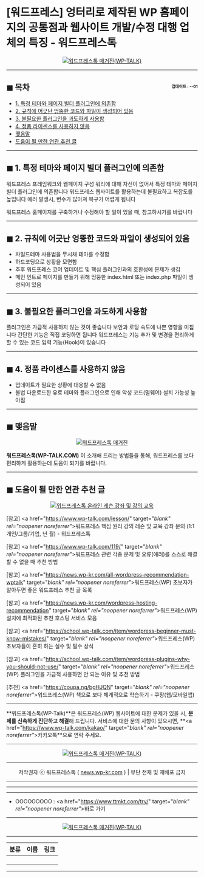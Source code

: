 # [워드프레스] 엉터리로 제작된 WP 홈페이지의 공통점과 웹사이트 개발/수정 대행 업체의 특징 - 워드프레스톡

<center><a href="https://www.wp-talk.com/kakao/" target="_blank" rel="noopener noreferrer"_><img src="https://hellotblog.files.wordpress.com/2019/05/wptalk-post-bad-wp-website-300x300.png" style="max-width:100%;" alt="워드프레스톡 매거진(WP-TALK)"></a></center>

<!-- <a name="index"></a> -->
***
## ◼︎ 목차 <span style="font-size:0.5em; float:right; padding:0.5em 0 0;">업데이트 : <span class="post-year"></span>-<span class="post-month-digits"></span>-01</span>

- [1. 특정 테마와 페이지 빌더 플러그인에 의존함](#index-01)
- [2. 규칙에 어긋난 엉뚱한 코드와 파일이 생성되어 있음](#index-02)
- [3. 불필요한 플러그인을 과도하게 사용함](#index-03)
- [4. 정품 라이센스를 사용하지 않음](#index-04)
- [맺음말](#index-epilogue)
- [도움이 될 만한 연관 추천 글](#recommendation)

<!-- <a name="index-01"></a> -->
***
## ◼︎ 1. 특정 테마와 페이지 빌더 플러그인에 의존함

워드프레스 프레임워크와 웹페이지 구성 워리에 대해 자신이 없어서 특정 테마와 페이지빌더 플러그인에 의존합니다
워드프레스 웹사이트를 활용하는데 불필요하고 복잡도를 높입니다
에러 발생시, 변수가 많아져 복구가 어렵게 됩니다

워드프레스 홈페이지를 구축하거나 수정해야 할 일이 있을 때, 참고하시기를 바랍니다

<!-- <a name="index-02"></a> -->
***
## ◼︎ 2. 규칙에 어긋난 엉뚱한 코드와 파일이 생성되어 있음

- 차일드테마 사용법을 무시채 테마를 수정함
- 하드코딩으로 상황을 모면함
- 추후 워드프레스 코어 업데이트 및 핵심 플러그인과의 호환성에 문제가 생김
- 메인 인트로 페이지를 만들기 위해 엉뚱한 index.html 또는 index.php 파일이 생성되어 있음

<!-- <a name="index-03"></a> -->
***
## ◼︎ 3. 불필요한 플러그인을 과도하게 사용함

플러그인은 가급적 사용하지 않는 것이 좋습니다
보안과 로딩 속도에 나쁜 영향을 미칩니다
간단한 기능은 직접 코딩하면 됩니다
워드프레스는 기능 추가 및 변경을 편리하게 할 수 있는 코드 입력 기능(Hook)이 있습니다

<!-- <a name="index-04"></a> -->
***
## ◼︎ 4. 정품 라이센스를 사용하지 않음

- 업데이트가 필요한 상황에 대응할 수 없음
- 불법 다운로드한 유료 테마와 플러그인으로 인해 악성 코드(멀웨어) 설치 가능성 높아짐

<!-- <a name="index-epilogue"></a> -->
***
## ◼︎ 맺음말

<center><a href="https://www.wp-talk.com/kakao/" target="_blank" rel="noopener noreferrer"_><img src="https://hellotblog.files.wordpress.com/2019/01/wptalk-com-cover-01.png" style="max-width:100%;" alt="워드프레스톡 매거진"></a></center>

**워드프레스톡(WP-TALK.COM)** 이 소개해 드리는 방법들을 통해, 워드프레스를 보다 편리하게 활용하는데 도움이 되기를 바랍니다.

<!-- <a name="recommendation"></a> -->
***
## ◼︎ 도움이 될 만한 연관 추천 글

<center><a href="https://www.wp-talk.com/lesson/" target="_blank" rel="noopener noreferrer"_><img src="https://hellotblog.files.wordpress.com/2019/03/classroom-online-wptalk-00-800x500.png" style="max-width:100%;" alt="워드프레스톡 온라인 레슨 강좌 및 강의 교육"></a></center>

[참고] <a href="https://www.wp-talk.com/lesson/" target="_blank" rel="noopener noreferrer"_>워드프레스 핵심 원리 강의 레슨 및 교육 강좌 문의 (1:1개인/그룹/기업, <span class="post-year"></span>년 <span class="post-month"></span>월) - 워드프레스톡</a>

[참고] <a href="https://www.wp-talk.com/119/" target="_blank" rel="noopener noreferrer"_>워드프레스 관련 각종 문제 및 오류(에러)를 스스로 해결할 수 없을 때 추천 방법</a>

[참고] <a href="https://news.wp-kr.com/all-wordpress-recommendation-wptalk" target="_blank" rel="noopener noreferrer"_>워드프레스(WP) 초보자가 알아두면 좋은 워드프레스 추천 글 목록</a>

[참고] <a href="https://news.wp-kr.com/wordpress-hosting-recommendation" target="_blank" rel="noopener noreferrer"_>워드프레스(WP) 설치에 최적화된 추천 호스팅 서비스 모음</a>

[참고] <a href="https://school.wp-talk.com/item/wordpress-beginner-must-know-mistakes/" target="_blank" rel="noopener noreferrer"_>워드프레스(WP) 초보자들이 흔히 하는 실수 및 필수 상식</a>

[참고] <a href="https://school.wp-talk.com/item/wordpress-plugins-why-you-should-not-use/" target="_blank" rel="noopener noreferrer"_>워드프레스(WP) 플러그인을 가급적 사용하면 안 되는 이유 및 추천 방법</a>

[추천] <a href="https://coupa.ng/bgHJQN" target="_blank" rel="noopener noreferrer"_>워드프레스(WP) 책으로 보다 체계적으로 학습하기 - 쿠팡(웹/모바일앱)</a>

***
**워드프레스톡(WP-Talk)**은 워드프레스(WP) 웹사이트에 대한 문제가 있을 시, **문제를 신속하게 진단하고 해결**해 드립니다. 서비스에 대한 문의 사항이 있으시면, **<a href="https://www.wp-talk.com/kakao/" target="_blank" rel="noopener noreferrer"_>카카오톡</a>**으로 연락 주세요.

***
<center><a href="https://www.wp-talk.com/kakao/" target="_blank" rel="noopener noreferrer"_><img src="https://hellotblog.files.wordpress.com/2019/03/wptalk-logo-120x120.png" style="max-width:100%;" alt="워드프레스톡 매거진(WP-TALK)"></a></center>

***
<center>저작권자 ⓒ 워드프레스톡 ( <a href="https://www.wp-talk.com/kakao/" target="_blank" rel="noopener noreferrer"_>news.wp-kr.com</a> ) | 무단 전재 및 재배포 금지</center>

***
***
***
- OOOOOOOOO : <a href="https://www.ttmkt.com/try/" target="_blank" rel="noopener noreferrer"_>바로 가기</a>

***
<center><a href="https://www.wp-talk.com/kakao/" target="_blank" rel="noopener noreferrer"_><img src="https://hellotblog.files.wordpress.com/2019/01/wptalk-school-banner-01-300x300.png" style="max-width:100%;" alt="워드프레스톡 매거진(WP-TALK)"></a></center>

***
|분류|이름|링크|
|:-:|:-:|:-:|
||||
||||
||||
||||

***
